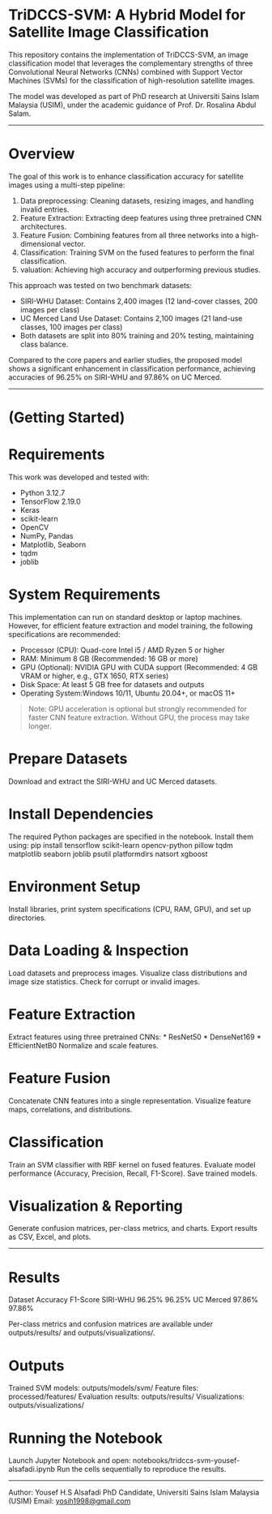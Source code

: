 # TriDCCS-SVM: A Hybrid Model for Satellite Image Classification
This repository contains the implementation of TriDCCS-SVM, an image classification model that leverages the complementary strengths of three Convolutional Neural Networks (CNNs) combined with Support Vector Machines (SVMs) for the classification of high-resolution satellite images.

The model was developed as part of PhD research at Universiti Sains Islam Malaysia (USIM), under the academic guidance of Prof. Dr. Rosalina Abdul Salam.

---
# Overview
The goal of this work is to enhance classification accuracy for satellite images using a multi-step pipeline:
1. Data preprocessing: Cleaning datasets, resizing images, and handling invalid entries.
2. Feature Extraction: Extracting deep features using three pretrained CNN architectures.
3. Feature Fusion: Combining features from all three networks into a high-dimensional vector.
4. Classification: Training SVM on the fused features to perform the final classification.
5. valuation:  Achieving high accuracy and outperforming previous studies.

This approach was tested on two benchmark datasets:
- SIRI-WHU Dataset: Contains 2,400 images (12 land-cover classes, 200 images per class)
- UC Merced Land Use Dataset: Contains 2,100 images (21 land-use classes, 100 images per class)
- Both datasets are split into 80% training and 20% testing, maintaining class balance.

Compared to the core papers and earlier studies, the proposed model shows a significant enhancement in classification performance, achieving accuracies of 96.25% on SIRI-WHU and 97.86% on UC Merced.

---
# (Getting Started)

# Requirements
This work was developed and tested with:
- Python 3.12.7
- TensorFlow 2.19.0
- Keras
- scikit-learn
- OpenCV
- NumPy, Pandas
- Matplotlib, Seaborn
- tqdm
- joblib

# System Requirements
This implementation can run on standard desktop or laptop machines. However, for efficient feature extraction and model training, the following specifications are recommended:
- Processor (CPU): Quad-core Intel i5 / AMD Ryzen 5 or higher
- RAM: Minimum 8 GB (Recommended: 16 GB or more)
- GPU (Optional): NVIDIA GPU with CUDA support (Recommended: 4 GB VRAM or higher, e.g., GTX 1650, RTX series)
- Disk Space: At least 5 GB free for datasets and outputs
- Operating System:Windows 10/11, Ubuntu 20.04+, or macOS 11+
> Note: GPU acceleration is optional but strongly recommended for faster CNN feature extraction. Without GPU, the process may take longer.

# Prepare Datasets 
Download and extract the SIRI-WHU and UC Merced datasets.

# Install Dependencies
The required Python packages are specified in the notebook. Install them using:
pip install tensorflow scikit-learn opencv-python pillow tqdm matplotlib seaborn joblib psutil platformdirs natsort xgboost

# Environment Setup
   Install libraries, print system specifications (CPU, RAM, GPU), and set up directories.

# Data Loading & Inspection
   Load datasets and preprocess images.
   Visualize class distributions and image size statistics.
   Check for corrupt or invalid images.

# Feature Extraction
   Extract features using three pretrained CNNs:
     * ResNet50
     * DenseNet169
     * EfficientNetB0
   Normalize and scale features.

# Feature Fusion
   Concatenate CNN features into a single representation.
   Visualize feature maps, correlations, and distributions.

# Classification
   Train an SVM classifier with RBF kernel on fused features.
   Evaluate model performance (Accuracy, Precision, Recall, F1-Score).
   Save trained models.

# Visualization & Reporting
   Generate confusion matrices, per-class metrics, and charts.
   Export results as CSV, Excel, and plots. 
   
---

# Results
Dataset	       Accuracy	     F1-Score
SIRI-WHU	        96.25%	         96.25%
UC Merced	     97.86%	         97.86%

Per-class metrics and confusion matrices are available under outputs/results/ and outputs/visualizations/.

# Outputs
Trained SVM models: outputs/models/svm/
Feature files: processed/features/
Evaluation results: outputs/results/
Visualizations: outputs/visualizations/

# Running the Notebook
Launch Jupyter Notebook and open:
notebooks/tridccs-svm-yousef-alsafadi.ipynb
Run the cells sequentially to reproduce the results.

---

Author:
Yousef H.S Alsafadi
PhD Candidate, Universiti Sains Islam Malaysia (USIM)
Email: yosih1998@gmail.com



